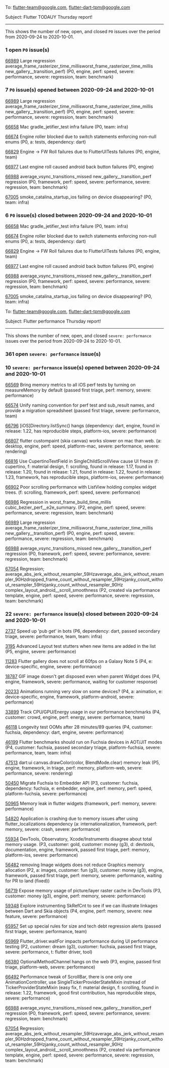 

To: flutter-team@google.com, flutter-dart-tpm@google.com


Subject: Flutter TODAUY Thursday report!



---


This shows the number of new, open, and closed `P0` issues over the period from
2020-09-24 to 2020-10-01.


### 1 open `P0` issue(s)
[66989](https://github.com/flutter/flutter/issues/66989) Large regression average_frame_rasterizer_time_millisworst_frame_rasterizer_time_millis new_gallery__transition_perf) (P0, engine, perf: speed, severe: performance, severe: regression, team: benchmark)

### 7 `P0` issue(s) opened between 2020-09-24 and 2020-10-01
[66989](https://github.com/flutter/flutter/issues/66989) Large regression average_frame_rasterizer_time_millisworst_frame_rasterizer_time_millis new_gallery__transition_perf) (P0, engine, perf: speed, severe: performance, severe: regression, team: benchmark)

[66658](https://github.com/flutter/flutter/issues/66658) Mac gradle_jetifier_test infra failure (P0, team: infra)

[66674](https://github.com/flutter/flutter/issues/66674) Engine roller blocked due to switch statements enforcing non-null enums (P0, a: tests, dependency: dart)

[66829](https://github.com/flutter/flutter/issues/66829) Engine -> FW Roll failures due to FlutterUITests failures (P0, engine, team)

[66977](https://github.com/flutter/flutter/issues/66977) Last engine roll caused android back button failures (P0, engine)

[66988](https://github.com/flutter/flutter/issues/66988) average_vsync_transitions_missed new_gallery__transition_perf regression (P0, framework, perf: speed, severe: performance, severe: regression, team: benchmark)

[67005](https://github.com/flutter/flutter/issues/67005) smoke_catalina_startup_ios failing on device disappearing? (P0, team: infra)

### 6 `P0` issue(s) closed between 2020-09-24 and 2020-10-01
[66658](https://github.com/flutter/flutter/issues/66658) Mac gradle_jetifier_test infra failure (P0, team: infra)

[66674](https://github.com/flutter/flutter/issues/66674) Engine roller blocked due to switch statements enforcing non-null enums (P0, a: tests, dependency: dart)

[66829](https://github.com/flutter/flutter/issues/66829) Engine -> FW Roll failures due to FlutterUITests failures (P0, engine, team)

[66977](https://github.com/flutter/flutter/issues/66977) Last engine roll caused android back button failures (P0, engine)

[66988](https://github.com/flutter/flutter/issues/66988) average_vsync_transitions_missed new_gallery__transition_perf regression (P0, framework, perf: speed, severe: performance, severe: regression, team: benchmark)

[67005](https://github.com/flutter/flutter/issues/67005) smoke_catalina_startup_ios failing on device disappearing? (P0, team: infra)



To: flutter-team@google.com, flutter-dart-tpm@google.com


Subject: Flutter performance Thursday report!



---


This shows the number of new, open, and closed `severe: performance` issues over the period from
2020-09-24 to 2020-10-01.


### 361 open `severe: performance` issue(s)

### 10 `severe: performance` issue(s) opened between 2020-09-24 and 2020-10-01
[66569](https://github.com/flutter/flutter/issues/66569) Bring memory metrics to all iOS perf tests by turning on measureMemory by default (passed first triage, perf: memory, severe: performance)

[66574](https://github.com/flutter/flutter/issues/66574) Unify naming convention for perf test and sub_result names, and provide a migration spreadsheet (passed first triage, severe: performance, team)

[66796](https://github.com/flutter/flutter/issues/66796) [iOS]Directory.listSync() hangs (dependency: dart, engine, found in release: 1.22, has reproducible steps, platform-ios, severe: performance)

[66807](https://github.com/flutter/flutter/issues/66807) flutter custompaint (skia canvas) works slower on mac than web. (a: desktop, engine, perf: speed, platform-mac, severe: performance, severe: rendering)

[66816](https://github.com/flutter/flutter/issues/66816) Use CupertinoTextField in SingleChildScrollView cause UI freeze (f: cupertino, f: material design, f: scrolling, found in release: 1.17, found in release: 1.20, found in release: 1.21, found in release: 1.22, found in release: 1.23, framework, has reproducible steps, platform-ios, severe: performance)

[66902](https://github.com/flutter/flutter/issues/66902) Poor scrolling performance with ListView holding complex widget trees. (f: scrolling, framework, perf: speed, severe: performance)

[66986](https://github.com/flutter/flutter/issues/66986) Regression in worst_frame_build_time_millis	cubic_bezier_perf__e2e_summary. (P2, engine, perf: speed, severe: performance, severe: regression, team: benchmark)

[66989](https://github.com/flutter/flutter/issues/66989) Large regression average_frame_rasterizer_time_millisworst_frame_rasterizer_time_millis new_gallery__transition_perf) (P0, engine, perf: speed, severe: performance, severe: regression, team: benchmark)

[66988](https://github.com/flutter/flutter/issues/66988) average_vsync_transitions_missed new_gallery__transition_perf regression (P0, framework, perf: speed, severe: performance, severe: regression, team: benchmark)

[67054](https://github.com/flutter/flutter/issues/67054) Regression; average_abs_jerk_without_resampler_59Hzaverage_abs_jerk_without_resampler_90Hzdropped_frame_count_without_resampler_59Hzjanky_count_without_resampler_59Hzjanky_count_without_resampler_90Hz complex_layout_android__scroll_smoothness (P2, created via performance template, engine, perf: speed, severe: performance, severe: regression, team: benchmark)

### 22 `severe: performance` issue(s) closed between 2020-09-24 and 2020-10-01
[2737](https://github.com/flutter/flutter/issues/2737) Speed up 'pub get' in bots (P6, dependency: dart, passed secondary triage, severe: performance, team, team: infra)

[3195](https://github.com/flutter/flutter/issues/3195) Advanced Layout test stutters when new items are added in the list (P5, engine, severe: performance)

[11283](https://github.com/flutter/flutter/issues/11283) Flutter gallery does not scroll at 60fps on a Galaxy Note 5 (P4, e: device-specific, engine, severe: performance)

[18787](https://github.com/flutter/flutter/issues/18787) GIF image doesn't get disposed even when parent Widget does (P4, engine, framework, severe: performance, waiting for customer response)

[20233](https://github.com/flutter/flutter/issues/20233) Animations running very slow on some devices? (P4, a: animation, e: device-specific, engine, framework, platform-android, severe: performance)

[33899](https://github.com/flutter/flutter/issues/33899) Track CPU/GPU/Energy usage in our performance benchmarks (P4, customer: crowd, engine, perf: energy, severe: performance, team)

[46118](https://github.com/flutter/flutter/issues/46118) Longevity test OOMs after 28 minutes/89 queries (P4, customer: fuchsia, dependency: dart, engine, severe: performance)

[46199](https://github.com/flutter/flutter/issues/46199) Flutter benchmarks should run on Fuchsia devices in AOT/JIT modes (P4, customer: fuchsia, passed secondary triage, platform-fuchsia, severe: performance, team, team: infra)

[47513](https://github.com/flutter/flutter/issues/47513) dart:ui canvas.drawColor(color, BlendMode.clear) memory leak (P5, engine, framework, in triage, perf: memory, platform-web, severe: performance, severe: rendering)

[50450](https://github.com/flutter/flutter/issues/50450) Migrate Fuchsia to Embedder API (P3, customer: fuchsia, dependency: fuchsia, e: embedder, engine, perf: memory, perf: speed, platform-fuchsia, severe: performance)

[50965](https://github.com/flutter/flutter/issues/50965) Memory leak in flutter widgets (framework, perf: memory, severe: performance)

[54820](https://github.com/flutter/flutter/issues/54820) Application is crashing due to memory issues after using flutter_localizations dependency (a: internationalization, framework, perf: memory, severe: crash, severe: performance)

[55934](https://github.com/flutter/flutter/issues/55934) DevTools, Observatory, Xcode/Instruments disagree about total memory usage. (P3, customer: gold, customer: money (g3), d: devtools, documentation, engine, framework, passed first triage, perf: memory, platform-ios, severe: performance)

[56482](https://github.com/flutter/flutter/issues/56482) removing Image widgets does not reduce Graphics memory allocation (P2, a: images, customer: fun (g3), customer: money (g3), engine, framework, passed first triage, perf: memory, severe: performance, waiting for PR to land (fixed))

[56719](https://github.com/flutter/flutter/issues/56719) Expose memory usage of picture/layer raster cache in DevTools (P3, customer: money (g3), engine, perf: memory, severe: performance)

[59348](https://github.com/flutter/flutter/issues/59348) Explore instrumenting SkRefCnt to see if we can illustrate linkages between Dart and Skia objects (P4, engine, perf: memory, severe: new feature, severe: performance)

[65957](https://github.com/flutter/flutter/issues/65957) Set up special rules for size and tech debt regression alerts (passed first triage, severe: performance, team)

[65969](https://github.com/flutter/flutter/issues/65969) Flutter_driver.waitFor impacts performance during UI performance testing (P2, customer: dream (g3), customer: fuchsia, passed first triage, severe: performance, t: flutter driver, tool)

[66380](https://github.com/flutter/flutter/issues/66380) OptionalMethodChannel hangs on the web (P3, engine, passed first triage, platform-web, severe: performance)

[66492](https://github.com/flutter/flutter/issues/66492) Performance tweak of ScrollBar, there is one only one AnimationController, use SingleTickerProviderStateMixin  instread of TickerProviderStateMixin (easy fix, f: material design, f: scrolling, found in release: 1.22, framework, good first contribution, has reproducible steps, severe: performance)

[66988](https://github.com/flutter/flutter/issues/66988) average_vsync_transitions_missed new_gallery__transition_perf regression (P0, framework, perf: speed, severe: performance, severe: regression, team: benchmark)

[67054](https://github.com/flutter/flutter/issues/67054) Regression; average_abs_jerk_without_resampler_59Hzaverage_abs_jerk_without_resampler_90Hzdropped_frame_count_without_resampler_59Hzjanky_count_without_resampler_59Hzjanky_count_without_resampler_90Hz complex_layout_android__scroll_smoothness (P2, created via performance template, engine, perf: speed, severe: performance, severe: regression, team: benchmark)

